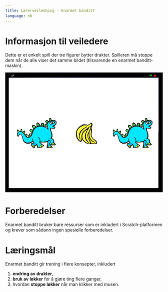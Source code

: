 ```yaml
---
title: Lærerveiledning - Enarmet banditt
language: nb
---
```


# Informasjon til veiledere

Dette er et enkelt spill der tre figurer bytter drakter. Spilleren må
stoppe dem når de alle viser det samme bildet (tilsvarende en enarmet
banditt-maskin).

![](enarmet_banditt.png)

# Forberedelser

Enarmet banditt bruker bare ressurser som er inkludert i
Scratch-platformen og krever som sådann ingen spesielle forberedelser.

# Læringsmål

Enarmet banditt gir trening i flere konsepter, inkludert

1. __endring av drakter__,
2. __bruk av løkker__ for å gjøre ting flere ganger,
3. hvordan __stoppe løkker__ når man klikker med musen.
